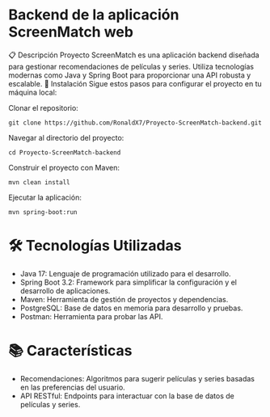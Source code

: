 
# Backend de la aplicación ScreenMatch web

📋 Descripción
Proyecto ScreenMatch es una aplicación backend diseñada para gestionar recomendaciones de películas y series. Utiliza tecnologías modernas como Java y Spring Boot para proporcionar una API robusta y escalable.
🚀 Instalación
Sigue estos pasos para configurar el proyecto en tu máquina local:

Clonar el repositorio:

```git clone https://github.com/RonaldX7/Proyecto-ScreenMatch-backend.git```

Navegar al directorio del proyecto:

```cd Proyecto-ScreenMatch-backend```

Construir el proyecto con Maven:

```mvn clean install```

Ejecutar la aplicación:

```mvn spring-boot:run```

# 🛠️ Tecnologías Utilizadas
- Java 17: Lenguaje de programación utilizado para el desarrollo.
- Spring Boot 3.2: Framework para simplificar la configuración y el desarrollo de aplicaciones.
- Maven: Herramienta de gestión de proyectos y dependencias.
- PostgreSQL: Base de datos en memoria para desarrollo y pruebas.
- Postman: Herramienta para probar las API.

# 📚 Características
- Recomendaciones: Algoritmos para sugerir películas y series basadas en las preferencias del usuario.
- API RESTful: Endpoints para interactuar con la base de datos de películas y series.
